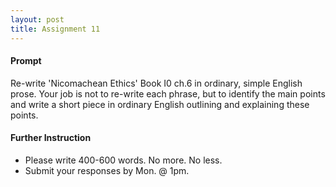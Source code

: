 ```yaml
---
layout: post
title: Assignment 11
---
```


#### Prompt ####

Re-write 'Nicomachean Ethics' Book I0 ch.6 in ordinary, simple English prose. Your job is not to re-write each phrase, but to identify the main points and write a short piece in ordinary English outlining and explaining these points.   


#### Further Instruction ####

+ Please write 400-600 words. No more. No less. 
+ Submit your responses by Mon. @ 1pm.